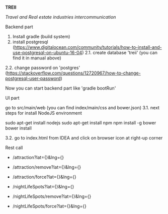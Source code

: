 **TREII**

*Travel and Real estate industries intercommunication*

Backend part

1. Install gradle (build system)
2. install postgresql (https://www.digitalocean.com/community/tutorials/how-to-install-and-use-postgresql-on-ubuntu-16-04)
2.1. create database 'treii' (you can find it in manual above)

2.2. change password on 'postgres' (https://stackoverflow.com/questions/12720967/how-to-change-postgresql-user-password)

Now you can start backend part like 'gradle bootRun'

UI part

go to src/main/web (you can find index/main/css and bower.json)
3.1. next steps for install NodeJS environment

sudo apt-get install nodejs
sudo apt-get install npm
npm install -g bower
bower install

3.2. go to index.html from IDEA and click on browser icon at right-up corner

Rest call

* /attraction?lat={}&lng={}
* /attraction/remove?lat={}&lng={}
* /attraction/force?lat={}&lng={}


* /nightLifeSpots?lat={}&lng={}
* /nightLifeSpots/remove?lat={}&lng={}
* /nightLifeSpots/force?lat={}&lng={}

